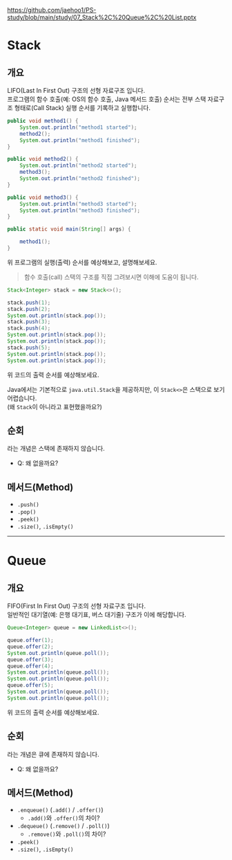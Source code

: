 https://github.com/jaehoo1/PS-study/blob/main/study/07_Stack%2C%20Queue%2C%20List.pptx

# Stack
## 개요
LIFO(Last In First Out) 구조의 선형 자료구조 입니다.  
프로그램의 함수 호출(예: OS의 함수 호출, Java 메서드 호출) 순서는 전부 스택 자료구조 형태로(Call Stack) 실행 순서를 기록하고 실행합니다.
```java
public void method1() {
    System.out.println("method1 started");
    method2();
    System.out.println("method1 finished");
}

public void method2() {
    System.out.println("method2 started");
    method3();
    System.out.println("method2 finished");
}

public void method3() {
    System.out.println("method3 started");
    System.out.println("method3 finished");
}

public static void main(String[] args) {

    method1();
}
```

위 프로그램의 실행(출력) 순서를 예상해보고, 설명해보세요.
> 함수 호출(call) 스택의 구조를 직접 그려보시면 이해에 도움이 됩니다.

```java
Stack<Integer> stack = new Stack<>();

stack.push(1);
stack.push(2);
System.out.println(stack.pop());
stack.push(3);
stack.push(4);
System.out.println(stack.pop());
System.out.println(stack.pop());
stack.push(5);
System.out.println(stack.pop());
System.out.println(stack.pop());
```

위 코드의 출력 순서를 예상해보세요.

Java에서는 기본적으로 `java.util.Stack`을 제공하지만, 이 `Stack<>`은 스택으로 보기 어렵습니다.  
(왜 `Stack`이 아니라고 표현했을까요?)

## 순회
라는 개념은 스택에 존재하지 않습니다.
- Q: 왜 없을까요?

## 메서드(Method)
- `.push()`
- `.pop()`
- `.peek()`
- `.size()`, `.isEmpty()`

<hr/>

# Queue
## 개요
FIFO(First In First Out) 구조의 선형 자료구조 입니다.  
일반적인 대기열(예: 은행 대기표, 버스 대기줄) 구조가 이에 해당합니다.

```java
Queue<Integer> queue = new LinkedList<>();

queue.offer(1);
queue.offer(2);
System.out.println(queue.poll());
queue.offer(3);
queue.offer(4);
System.out.println(queue.poll());
System.out.println(queue.poll());
queue.offer(5);
System.out.println(queue.poll());
System.out.println(queue.poll());
```

위 코드의 출력 순서를 예상해보세요.

## 순회
라는 개념은 큐에 존재하지 않습니다.
- Q: 왜 없을까요?

## 메서드(Method)
- `.enqueue()` (`.add()` / `.offer()`)
  - `.add()`와 `.offer()`의 차이?
- `.dequeue()` (`.remove()` / `.poll()`)
  - `.remove()`와 `.poll()`의 차이?
- `.peek()`
- `.size()`, `.isEmpty()`